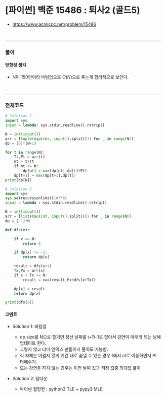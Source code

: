 # **\[파이썬\] 백준 15486 : 퇴사2 (골드5)**
* https://www.acmicpc.net/problem/15486
<br>


---

### **풀이**

#### **방향성 생각**
* N이 150만이라 바텀업으로 $O(N)$으로 푸는게 합리적으로 보인다.


<br>

---

### **전체코드**
```python
# Solution 1
import sys
input = lambda: sys.stdin.readline().rstrip()

N = int(input())
arr = [tuple(map(int, input().split())) for _ in range(N)]
dp = [0]*(N+1)

for t in range(N):
    Tt,Pt = arr[t]
    nt = t+Tt
    if nt <= N:
        dp[nt] = max(dp[nt],dp[t]+Pt)
    dp[t+1] = max(dp[t+1],dp[t]) 
print(dp[N])

# Solution 2
import sys
sys.setrecursionlimit(10**6)
input = lambda : sys.stdin.readline().rstrip()

N = int(input())
arr = [list(map(int, input().split())) for _ in range(N)]
dp = [-1]*N

def dfs(x):

    if x == N:
        return 0

    if dp[x] != -1:
        return dp[x]

    result = dfs(x+1)
    Tx,Px = arr[x]
    if x + Tx <= N:
        result = max(result,Px+dfs(x+Tx))

    dp[x] = result
    return dp[x]

print(dfs(0))
```

#### **코멘트**

* Solution 1: 바텀업
    * dp size를 N으로 할거면 정산 날짜를 t+Tt-1로 잡아서 강연이 마무리 되는 날에 업데이트 한다.
    * 그렇지 않고 더미 인덱스 만들어서 풀이도 가능함.
    * 식 자체는 어렵지 않게 기간 내로 끝낼 수 있는 경우 t에서 nt로 이동하면서 Pt 더해주기.
    * 또는 강연을 하지 않는 경우는 이전 날짜 값과 저장 값중 최대값 풀이

* Solution 2: 탑다운
  * 파이썬 절망편 : python3 TLE + pypy3 MLE